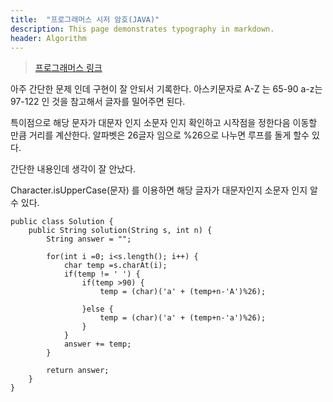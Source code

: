 ```yaml
---
title:  "프로그래머스 시저 암호(JAVA)"
description: This page demonstrates typography in markdown.
header: Algorithm
---
```


> [프로그래머스 링크](https://programmers.co.kr/learn/courses/30/lessons/12926) 



아주 간단한 문제 인데 구현이 잘 안되서 기록한다.
아스키문자로 A-Z 는 65-90 a-z는 97-122 인 것을 참고해서 글자를 밀어주면 된다.

특이점으로 해당 문자가 대문자 인지 소문자 인지 확인하고 시작점을 정한다음
이동할 만큼 거리를 계산한다. 알파벳은 26글자 임으로 %26으로 나누면 루프를 돌게 할수 있다.

간단한 내용인데 생각이 잘 안났다.

Character.isUpperCase(문자) 를 이용하면 해당 글자가 대문자인지 소문자 인지 알수 있다.

```
public class Solution {
    public String solution(String s, int n) {
        String answer = "";
        
        for(int i =0; i<s.length(); i++) {
        	char temp =s.charAt(i);
        	if(temp != ' ') {
        		if(temp >90) {
        			temp = (char)('a' + (temp+n-'A')%26);
        			
        		}else {
        			temp = (char)('a' + (temp+n-'a')%26);
        		}        		
        	}
        	answer += temp;
        }
        
        return answer;
    }
}
```
